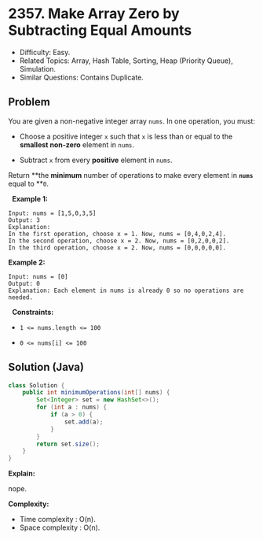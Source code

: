 # 2357. Make Array Zero by Subtracting Equal Amounts

- Difficulty: Easy.
- Related Topics: Array, Hash Table, Sorting, Heap (Priority Queue), Simulation.
- Similar Questions: Contains Duplicate.

## Problem

You are given a non-negative integer array ```nums```. In one operation, you must:


	
- Choose a positive integer ```x``` such that ```x``` is less than or equal to the **smallest non-zero** element in ```nums```.
	
- Subtract ```x``` from every **positive** element in ```nums```.


Return **the **minimum** number of operations to make every element in **```nums```** equal to **```0```.

 
**Example 1:**

```
Input: nums = [1,5,0,3,5]
Output: 3
Explanation:
In the first operation, choose x = 1. Now, nums = [0,4,0,2,4].
In the second operation, choose x = 2. Now, nums = [0,2,0,0,2].
In the third operation, choose x = 2. Now, nums = [0,0,0,0,0].
```

**Example 2:**

```
Input: nums = [0]
Output: 0
Explanation: Each element in nums is already 0 so no operations are needed.
```

 
**Constraints:**


	
- ```1 <= nums.length <= 100```
	
- ```0 <= nums[i] <= 100```



## Solution (Java)

```java
class Solution {
    public int minimumOperations(int[] nums) {
        Set<Integer> set = new HashSet<>();
        for (int a : nums) {
            if (a > 0) {
                set.add(a);
            }
        }
        return set.size();
    }
}
```

**Explain:**

nope.

**Complexity:**

* Time complexity : O(n).
* Space complexity : O(n).
